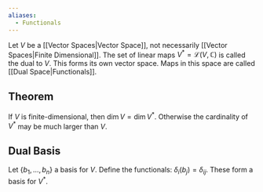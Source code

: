 ```yaml
---
aliases:
  - Functionals
---
```

Let $V$ be a [[Vector Spaces|Vector Space]], not necessarily [[Vector Spaces|Finite Dimensional]]. The set of linear maps $V^{*}=\mathcal{L}(V,\mathbb{C})$ is called the dual to $V$. This forms its own vector space. Maps in this space are called [[Dual Space|Functionals]].
## Theorem
If $V$ is finite-dimensional, then $\dim V=\dim V^{*}$. Otherwise the cardinality of $V^{*}$ may be much larger than $V$.
## Dual Basis
Let $\{ b_{1},\dots,b_n \}$ a basis for $V$. Define the functionals: $\delta_i(b_j)=\delta_{ij}$. These form a basis for $V^{*}$.